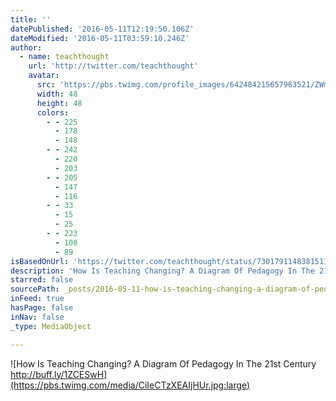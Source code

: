 ```yaml
---
title: ''
datePublished: '2016-05-11T12:19:50.106Z'
dateModified: '2016-05-11T03:59:10.246Z'
author:
  - name: teachthought
    url: 'http://twitter.com/teachthought'
    avatar:
      src: 'https://pbs.twimg.com/profile_images/642484215657963521/ZWmpCmCp_normal.jpg'
      width: 48
      height: 48
      colors:
        - - 225
          - 178
          - 148
        - - 242
          - 220
          - 203
        - - 205
          - 147
          - 116
        - - 33
          - 15
          - 25
        - - 223
          - 100
          - 89
isBasedOnUrl: 'https://twitter.com/teachthought/status/730179114838151169'
description: 'How Is Teaching Changing? A Diagram Of Pedagogy In The 21st Century http://buff.ly/1ZCESwH'
starred: false
sourcePath: _posts/2016-05-11-how-is-teaching-changing-a-diagram-of-pedagogy-in-the-21st.md
inFeed: true
hasPage: false
inNav: false
_type: MediaObject

---
```

![How Is Teaching Changing? A Diagram Of Pedagogy In The 21st Century http://buff.ly/1ZCESwH](https://pbs.twimg.com/media/CiIeCTzXEAIjHUr.jpg:large)